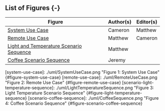 ## List of Figures {-}

| Figure                                                                        | Author(s)            | Editor(s)            |
| ----------------------------------------------------------------------------- | -------------------- | -------------------- |
| [System Use Case](#figure-system-use-case)                                    | Cameron              | Matthew              |
| [Remote Use Case](#figure-remote-use-case)                                    | Matthew              | Cameron              |
| [Light and Temperature Scenario Sequence](#figure-light-temperature-sequence) | Matthew              |                      |
| [Coffee Scenario Sequence](#figure-scenario-coffee-sequence)                  | Jeremy               |                      |



<!-- Note: This section is not rendered here. It is just for record keeping -->

[system-use-case]: ./uml/SystemUseCase.png "Figure 1: System Use Case" {#figure-system-use-case}
[remote-use-case]: ./uml/RemoteUseCase.png "Figure 2: Remote Use Case" {#figure-remote-use-case}
[scenario-light-temperature-sequence]: ./uml/LightTemperatureSequence.png "Figure 3: Light Temperature Scenario Sequence" {#figure-light-temperature-sequence}
[scenario-coffee-sequence]: ./uml/CoffeeSequence.png "Figure 4: Coffee Scenario Sequence" {#figure-scenario-coffee-sequence}


